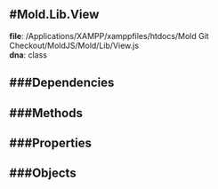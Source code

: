 
#Mold.Lib.View
---------------------------------------

__file__: /Applications/XAMPP/xamppfiles/htdocs/Mold Git Checkout/MoldJS/Mold/Lib/View.js  
__dna__: class  


	






###Dependencies
--------------




   
###Methods
--------------
 

 
  
###Properties
-------------


 

###Objects
------------



		
